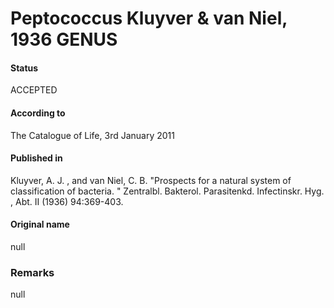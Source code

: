 # Peptococcus Kluyver & van Niel, 1936 GENUS

#### Status
ACCEPTED

#### According to
The Catalogue of Life, 3rd January 2011

#### Published in
Kluyver, A. J. , and van Niel, C. B. "Prospects for a natural system of classification of bacteria. " Zentralbl. Bakterol. Parasitenkd. Infectinskr. Hyg. , Abt. II (1936) 94:369-403.

#### Original name
null

### Remarks
null